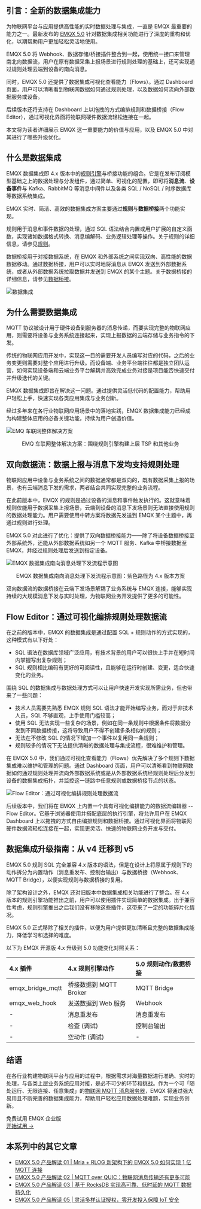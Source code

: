 ## 引言：全新的数据集成能力

为物联网平台与应用提供高性能的实时数据处理与集成，一直是 EMQX 最重要的能力之一。最新发布的 [EMQX 5.0](https://www.emqx.com/zh/blog/emqx-v-5-0-released) 针对数据集成相关功能进行了深度的重构和优化，以期帮助用户更加轻松灵活地使用。

EMQX 5.0 将 Webhook、数据存储/桥接插件整合到一起，使用统一接口来管理南北向数据流，用户在原有数据采集上报场景进行规则处理的基础上，还可实现通过规则处理云端到设备的南向消息。

同时，EMQX 5.0 还提供了数据集成可视化查看能力（Flows）。通过 Dashboard 页面，用户可以清晰看到物联网数据如何通过规则处理，以及数据如何流向外部数据服务或设备。

后续版本还将支持在 Dashboard 上以拖拽的方式编排规则和数据桥接（Flow Editor），通过可视化界面将物联网硬件数据流轻松连接在一起。

本文将为读者详细展示 EMQX 这一重要能力的价值与应用，以及 EMQX 5.0 中对其进行了哪些升级优化。

## 什么是数据集成

EMQX 数据集成即 4.x 版本中的[规则引擎](https://www.emqx.com/zh/solutions/iot-rule-engine)与桥接功能的组合。它是在发布订阅模型基础之上的数据处理与分发组件，通过简单、可视化的配置，即可将**消息流**、**设备事件**与 Kafka、RabbitMQ 等消息中间件以及各类 SQL / NoSQL / 时序数据库等数据系统集成。

EMQX 实时、简洁、高效的数据集成方案主要通过**规则**与**数据桥接**两个功能实现。

规则用于消息和事件数据的处理，通过 SQL 语法结合内置或用户扩展的自定义函数，实现诸如数据格式转换、消息编解码、业务逻辑处理等操作。关于规则的详细信息，请参见[规则](https://www.emqx.io/docs/zh/v5.0/data-integration/rules.html)。

数据桥接用于对接数据系统，在 EMQX 和外部系统之间实现双向、高性能的数据数据移动。通过数据桥接，用户可以实时地将消息从 EMQX 发送到外部数据系统，或者从外部数据系统拉取数据并发送到 EMQX 的某个主题。关于数据桥接的详细信息，请参见[数据桥接](https://www.emqx.io/docs/zh/v5.0/data-integration/data-bridges.html)。

![数据集成](https://assets.emqx.com/images/b5e1995b58ec519061ad3283baa866d0.png)

## 为什么需要数据集成

MQTT 协议被设计用于硬件设备到服务器的消息传递，而要实现完整的物联网应用，则需要将设备与业务系统连接起来，实现上报数据的云端存储与业务指令的下发。

传统的物联网应用开发中，实现这一目的需要开发人员编写对应的代码，之后的业务变更则需要对整个应用进行升级。而设备端、业务平台端往往都是独立团队运营，如何实现设备端和云端业务平台解耦并高效完成业务对接是项目能否快速交付并升级迭代的关键。

EMQX 数据集成即旨在解决这一问题。通过提供灵活低代码的配置能力，帮助用户轻松上手，快速实现各类应用集成与业务创新。

经过多年来在各行业物联网应用场景中的落地实践，EMQX 数据集成能力已经成为构建整体应用的必备关键功能，持续为用户创造价值。

![EMQ 车联网整体解决方案](https://assets.emqx.com/images/1fabbbb1ecdb1f792c58c385615dbf5a.png)

<center>EMQ 车联网整体解决方案：围绕规则引擎构建上层 TSP 和其他业务</center>

## 双向数据流：数据上报与消息下发均支持规则处理

物联网应用中设备与业务系统之间的数据通常都是双向的，既有数据采集上报的场景，也有云端消息下发的需求，两者结合共同实现完整的业务流程。

在此前版本中，EMQX 的规则是通过设备的消息和事件触发执行的。这就意味着规则仅能用于数据采集上报场景，云端到设备的消息下发场景则无法直接使用规则的数据处理能力。用户需要使用中转方案将数据先发送到 EMQX 某个主题中，再通过规则进行处理。

EMQX 5.0 对此进行了优化：提供了双向数据桥接能力——除了将设备数据桥接至外部系统外，还能从外部数据系统如另一个 MQTT 服务、Kafka 中桥接数据至 EMQX，并经过规则处理后发送到指定设备。

![EMQX 数据集成南向消息处理下发流程示意图](https://assets.emqx.com/images/8049223ad7ca7447616734b3d570d2dc.png)

<center>EMQX 数据集成南向消息处理下发流程示意图：紫色路径为 4.x 版本方案</center>

 

双向数据流的数据桥接在云端下发场景解耦了业务系统与 EMQX 连接，能够实现持续的大规模消息下发与实时处理，为物联网业务开发提供了更多的可能性。

## Flow Editor：通过可视化编排规则处理数据流

在之前的版本中，EMQX 的数据集成是通过配置 SQL + 规则动作的方式实现的，这种模式有以下好处：

- SQL 语法在数据库领域广泛应用，有技术背景的用户可以很快上手并在短时间内掌握写出复杂规则；
- SQL 规则相比编码有更好的可阅读性，且能够在运行时创建、变更，适合快速变化的业务。

围绕 SQL 的数据集成与数据处理方式可以让用户快速开发实现所需业务，但也带来了一些问题：

- 技术人员需要先熟悉 EMQX 规则 SQL 语法才能开始编写业务，而对于非技术人员，SQL 不够直观，上手使用门槛较高；
- 使用 SQL 无法实现一些复杂的场景，例如在同一条规则中根据条件将数据分发到不同数据桥接，这将导致用户不得不创建多条相似的规则；
- 无法在不修改 SQL 的情况下增加一个事件以复用同一条规则；
- 规则较多的情况下无法提供清晰的数据处理与集成流程，很难维护和管理。

在 EMQX 5.0 中，我们通过可视化查看能力（Flows）优先解决了多个规则下数据集成难以维护和管理的问题。通过 Dashboard 页面，用户可以清晰看到物联网数据如何通过规则处理并流向外部数据系统或是从外部数据系统经规则处理后分发到设备的数据集成拓扑，并监控这一链路中任意规则或数据桥接节点的状态。

![Flow Editor：通过可视化编排规则处理数据流](https://assets.emqx.com/images/f381d70279d6773bae2c6ece14d22c49.png)
 

后续版本中，我们将在 EMQX 上内置一个具有可视化编排能力的数据流编辑器 -- Flow Editor。它基于浏览器使用并搭配底层的执行引擎，将允许用户在 EMQX Dashboard 上以拖拽的方式自由编排规则和数据桥接。通过可视化界面将物联网硬件数据流轻松连接在一起，实现更灵活、快速的物联网业务开发与交付。

## 数据集成升级指南：从 v4 迁移到 v5

EMQX 5.0 规则 SQL 完全兼容 4.x 版本的语法，但是在设计上将原属于规则下的动作拆分为内置动作（消息重发布、控制台输出）与数据桥接（Webhook、MQTT Bridge），以便实现规则与数据桥接的复用。

除了架构设计之外，EMQX 还对旧版本中数据集成相关功能进行了整合。在 4.x 版本的规则引擎功能推出之前，用户可以使用插件实现简单的数据集成。出于兼容性考虑，规则引擎推出之后我们没有移除这些插件，这带来了一定的功能碎片化情况。

EMQX 5.0 正式移除了相关的插件，以便为用户提供更加清晰且完整的数据集成能力，降低学习和选择的难度。

以下为 EMQX 开源版 4.x 升级到 5.0 功能变化对照关系：

| **4.x 插件**     | **4.x 规则引擎动作**   | **5.0 规则动作/数据桥接** |
| :--------------- | :--------------------- | :------------------------ |
| emqx_bridge_mqtt | 桥接数据到 MQTT Broker | MQTT Bridge               |
| emqx_web_hook    | 发送数据到 Web 服务    | Webhook                   |
| -                | 消息重发布             | 消息重发布                |
| -                | 检查 (调试)            | 控制台输出                |
| -                | 空动作 (调试)          | -                         |

## 结语

在各行业构建物联网平台与应用的过程中，根据需求对海量数据进行准确、实时的处理，与各类上层业务系统应用对接，是必不可少的环节和挑战。作为一个可「随处运行、无限连接、任意集成」的[物联网 MQTT 消息服务器](https://www.emqx.io/zh)，EMQX 将通过强大易用且不断完善的数据集成能力，帮助用户轻松应用数据处理难题，实现业务创新。


<section class="promotion">
    <div>
        免费试用 EMQX 企业版
    </div>
    <a href="https://www.emqx.com/zh/try?product=enterprise" class="button is-gradient px-5">开始试用 →</a>
</section>


## 本系列中的其它文章

- [EMQX 5.0 产品解读 01 | Mria + RLOG 新架构下的 EMQX 5.0 如何实现 1 亿 MQTT 连接](https://www.emqx.com/zh/blog/how-emqx-5-0-achieves-100-million-mqtt-connections)
- [EMQX 5.0 产品解读 02 | MQTT over QUIC：物联网消息传输还有更多可能](https://www.emqx.com/zh/blog/mqtt-over-quic)
- [EMQX 5.0 产品解读 03 | 基于 RocksDB 实现高可靠、低时延的 MQTT 数据持久化](https://www.emqx.com/zh/blog/mqtt-persistence-based-on-rocksdb)
- [EMQX 5.0 产品解读 05 | 灵活多样认证授权，零开发投入保障 IoT 安全](https://www.emqx.com/zh/blog/securing-the-iot)
